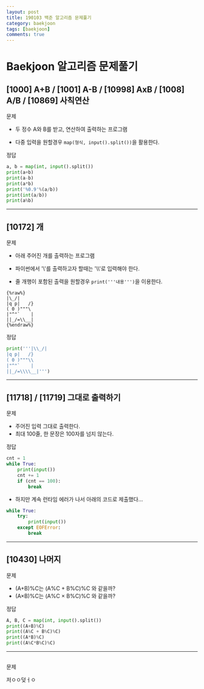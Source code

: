 ```yaml
---
layout: post
title: 190103 백준 알고리즘 문제풀기
category: baekjoon
tags: [baekjoon]
comments: true
---
```


# Baekjoon 알고리즘 문제풀기

## [1000] A+B / [1001] A-B / [10998] AxB / [1008] A/B / [10869] 사칙연산

문제
- 두 정수 A와 B를 받고, 연산하여 출력하는 프로그램

- 다중 입력을 원할경우 `map(형식, input().split())`을 활용한다.

정답
```python
a, b = map(int, input().split())
print(a+b)
print(a-b)
print(a*b)
print('%0.9'%(a/b))
print(int(a/b))
print(a%b)
```

---

## [10172] 개

문제
- 아래 주어진 개를 출력하는 프로그램

- 파이썬에서 '\\'를 출력하고자 할때는 '\\\\'로 입력해야 한다.
- 줄 개행이 포함된 출력을 원할경우 `print('''내용''')`을 이용한다.

```
{%raw%}
|\_/|
|q p|   /}
( 0 )"""\
|"^"`    |
||_/=\\__|
{%endraw%}
```

정답
```python
print('''|\\_/|
|q p|   /}
( 0 )"""\\
|"^"`    |
||_/=\\\\__|''')
```

---

## [11718] / [11719] 그대로 출력하기

문제
- 주어진 입력 그대로 출력한다.
- 최대 100줄, 한 문장은 100자를 넘지 않는다.

정답
```python
cnt = 1
while True:
    print(input())
    cnt += 1
    if (cnt == 100):
        break
```

- 하지만 계속 런타임 에러가 나서 아래의 코드로 제출했다...
```python
while True:
    try:
        print(input())
    except EOFError:
        break
```

---

## [10430] 나머지

문제
- (A+B)%C는 (A%C + B%C)%C 와 같을까?
- (A×B)%C는 (A%C × B%C)%C 와 같을까?

정답
```python
A, B, C = map(int, input().split())
print((A+B)%C)
print((A%C + B%C)%C)
print((A*B)%C)
print((A%C*B%C)%C)
```

---

## 

문제

저ㅇㅇ덪ㅓㅇ


